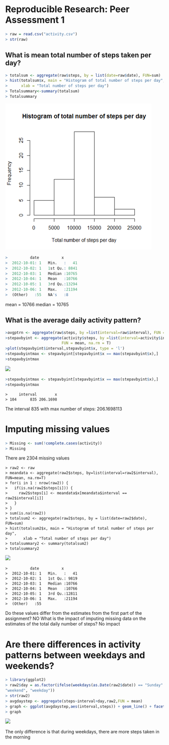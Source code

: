 # Reproducible Research: Peer Assessment 1


```r
> raw = read.csv("activity.csv")
> str(raw)
```

## What is mean total number of steps taken per day? #

```r
> totalsum <- aggregate(raw$steps, by = list(date=raw$date), FUN=sum)
> hist(totalsum$x, main = "Histogram of total number of steps per day",
>      xlab = "Total number of steps per day")
> Totalsummary<-summary(totalsum)
> Totalsummary
```

![alt tag](https://github.com/studentlearnercoursera/Reproducible-Research-proj1/blob/master/plots/plot1.png)

```r
>          date          x        
>  2012-10-01: 1   Min.   :   41  
>  2012-10-02: 1   1st Qu.: 8841  
>  2012-10-03: 1   Median :10765  
>  2012-10-04: 1   Mean   :10766  
>  2012-10-05: 1   3rd Qu.:13294  
>  2012-10-06: 1   Max.   :21194  
>  (Other)   :55   NA's   :8
```      
mean = 10766
median = 10765

## What is the average daily activity pattern?

```r
>avgptrn <- aggregate(raw$steps, by =list(interval=raw$interval), FUN = mean, na.rm = T)
>stepavbyint <- aggregate(activity$steps, by =list(interval=activity$interval), 
                         FUN = mean, na.rm = T)
>plot(stepavbyint$interval,stepavbyint$x, type = 'l')
>stepavbyintmax <- stepavbyint[stepavbyint$x == max(stepavbyint$x),]
>stepavbyintmax
```

![](PA1_template_files/figure-html/unnamed-chunk-3-1.png)<!-- -->

```r
>stepavbyintmax <- stepavbyint[stepavbyint$x == max(stepavbyint$x),]
>stepavbyintmax
```

```
>     interval        x
> 104      835 206.1698
```
The interval 835 with max number of steps: 206.1698113

# Imputing missing values #
```r
> Missing <- sum(!complete.cases(activity))
> Missing
```
There are 2304 missing values

```
> raw2 <- raw
> meandata <- aggregate(raw2$steps, by=list(interval=raw2$interval), FUN=mean, na.rm=T)
> for(i in 1 : nrow(raw2)) {
>   if(is.na(raw2$steps[i])) {
>     raw2$steps[i] <- meandata$x[meandata$interval == raw2$interval[i]]
>   }
> }
> sum(is.na(raw2))
> totalsum2 <- aggregate(raw2$steps, by = list(date=raw2$date), FUN=sum)
> hist(totalsum2$x, main = "Histogram of total number of steps per day",
>       xlab = "Total number of steps per day")
> totalsummary2 <- summary(totalsum2)
> totalsummary2
```
![](PA1_template_files/figure-html/unnamed-chunk-5-1.png)<!-- -->

```
>          date          x        
>  2012-10-01: 1   Min.   :   41  
>  2012-10-02: 1   1st Qu.: 9819  
>  2012-10-03: 1   Median :10766  
>  2012-10-04: 1   Mean   :10766  
>  2012-10-05: 1   3rd Qu.:12811  
>  2012-10-06: 1   Max.   :21194  
>  (Other)   :55

```
Do these values differ from the estimates from the first part of the assignment? NO
What is the impact of imputing missing data on the estimates of the total daily number of steps? No impact

# Are there differences in activity patterns between weekdays and weekends? #
```r
> library(ggplot2)
> raw2$day = as.factor(ifelse(weekdays(as.Date(raw2$date)) == "Sunday" | weekdays(as.Date(raw2$date)) == "Saturday",
"weekend", "weekday"))
> str(raw2)
> avgdaystep <- aggregate(steps~interval+day,raw2,FUN = mean)
> graph <- ggplot(avgdaystep,aes(interval,steps)) + geom_line() + facet_wrap(~day,ncol=1)
> graph
```

![](PA1_template_files/figure-html/unnamed-chunk-6-1.png)<!-- -->


The only difference is that during weekdays, there are more steps taken in the morning
